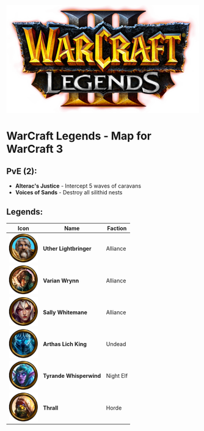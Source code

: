 ![WarCraft Legends logo](Readme/logo.png)

# WarCraft Legends - Map for WarCraft 3

## PvE (2):
- **Alterac's Justice** - Intercept 5 waves of caravans
- **Voices of Sands** - Destroy all silithid nests

## Legends:
| Icon                                                                 | Name                    | Faction   |
|----------------------------------------------------------------------|-------------------------|-----------|
| <img src="Readme/uther1.png" alt="Uther Lightbringer" width="75">    | **Uther Lightbringer**  | Alliance  |
| <img src="Readme/wrynn1.png" alt="Varian Wrynn" width="75">          | **Varian Wrynn**        | Alliance  |
| <img src="Readme/whitemane1.png" alt="Sally Whitemane" width="75">   | **Sally Whitemane**     | Alliance  |
| <img src="Readme/arthas1.png" alt="Arthas Lich King" width="75">     | **Arthas Lich King**    | Undead    |
| <img src="Readme/tyrande1.png" alt="Tyrande Whisperwind" width="75"> | **Tyrande Whisperwind** | Night Elf |
| <img src="Readme/thrall1.png" alt="Thrall" width="75">               | **Thrall**              | Horde     |